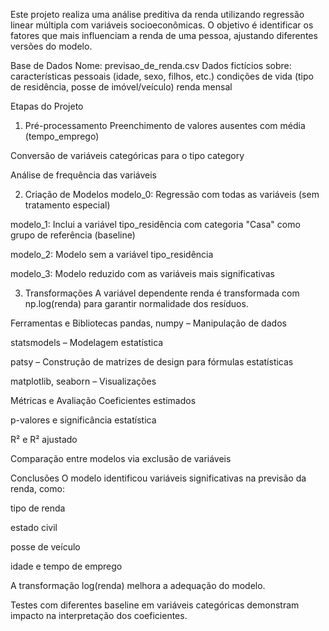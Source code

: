 Este projeto realiza uma análise preditiva da renda utilizando regressão linear múltipla com variáveis socioeconômicas. O objetivo é identificar os fatores que mais influenciam a renda de uma pessoa, ajustando diferentes versões do modelo.

Base de Dados
Nome: previsao_de_renda.csv
Dados fictícios sobre:
características pessoais (idade, sexo, filhos, etc.)
condições de vida (tipo de residência, posse de imóvel/veículo)
renda mensal

Etapas do Projeto
1. Pré-processamento
Preenchimento de valores ausentes com média (tempo_emprego)

Conversão de variáveis categóricas para o tipo category

Análise de frequência das variáveis

2. Criação de Modelos
modelo_0: Regressão com todas as variáveis (sem tratamento especial)

modelo_1: Inclui a variável tipo_residência com categoria "Casa" como grupo de referência (baseline)

modelo_2: Modelo sem a variável tipo_residência

modelo_3: Modelo reduzido com as variáveis mais significativas

3. Transformações
A variável dependente renda é transformada com np.log(renda) para garantir normalidade dos resíduos.

Ferramentas e Bibliotecas
pandas, numpy – Manipulação de dados

statsmodels – Modelagem estatística

patsy – Construção de matrizes de design para fórmulas estatísticas

matplotlib, seaborn – Visualizações

Métricas e Avaliação
Coeficientes estimados

p-valores e significância estatística

R² e R² ajustado

Comparação entre modelos via exclusão de variáveis

Conclusões
O modelo identificou variáveis significativas na previsão da renda, como:

tipo de renda

estado civil

posse de veículo

idade e tempo de emprego

A transformação log(renda) melhora a adequação do modelo.

Testes com diferentes baseline em variáveis categóricas demonstram impacto na interpretação dos coeficientes.

